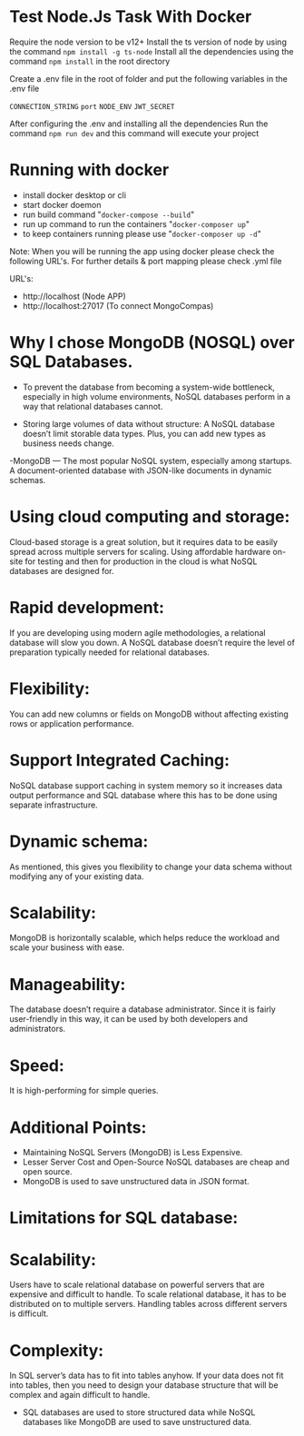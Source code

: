 # Test Node.Js Task With Docker

Require the node version to be v12+
Install the ts version of node by using the command `npm install -g ts-node`
Install all the dependencies using the command `npm install` in the root directory

Create a .env file in the root of folder and put the following variables in the .env file

`CONNECTION_STRING`
`port`
`NODE_ENV`
`JWT_SECRET`

After configuring the .env and installing all the dependencies 
Run the command `npm run dev` and this command will execute your project

# Running with docker
- install docker desktop or cli
- start docker doemon
- run build command "`docker-compose --build`"
- run up command to run the containers "`docker-composer up`"
- to keep containers running please use "`docker-composer up -d`"

Note: When you will be running the app using docker please check the following URL's. For further details & port mapping please check .yml file

URL's:
- http://localhost (Node APP)
- http://localhost:27017 (To connect MongoCompas)



# Why I chose MongoDB (NOSQL) over SQL Databases.

- To prevent the database from becoming a system-wide bottleneck, especially in high volume environments, NoSQL databases perform in a way that relational databases cannot.

- Storing large volumes of data without structure: A NoSQL database doesn’t limit storable data types. Plus, you can add new types as business needs change.

-MongoDB — The most popular NoSQL system, especially among startups. A document-oriented database with JSON-like documents in dynamic schemas.

# Using cloud computing and storage: 
Cloud-based storage is a great solution, but it requires data to be easily spread across multiple servers for scaling. Using affordable hardware on-site for testing and then for production in the cloud is what NoSQL databases are designed for.

# Rapid development: 
If you are developing using modern agile methodologies, a relational database will slow you down. A NoSQL database doesn’t require the level of preparation typically needed for relational databases.

# Flexibility: 
You can add new columns or fields on MongoDB without affecting existing rows or application performance.

# Support Integrated Caching: 
NoSQL database support caching in system memory so it increases data output performance and SQL database where this has to be done using separate infrastructure.

# Dynamic schema: 
As mentioned, this gives you flexibility to change your data schema without modifying any of your existing data.

# Scalability: 
MongoDB is horizontally scalable, which helps reduce the workload and scale your business with ease.

# Manageability: 
The database doesn’t require a database administrator. Since it is fairly user-friendly in this way, it can be used by both developers and administrators.

# Speed: 
It is high-performing for simple queries.

# Additional Points: 
- Maintaining NoSQL Servers (MongoDB) is Less Expensive.
- Lesser Server Cost and Open-Source NoSQL databases are cheap and open source.
- MongoDB is used to save unstructured data in JSON format.

# Limitations for SQL database:

# Scalability: 
Users have to scale relational database on powerful servers that are expensive and difficult to handle. To scale relational database, it has to be distributed on to multiple servers. Handling tables across different servers is difficult.

# Complexity: 
In SQL server’s data has to fit into tables anyhow. If your data does not fit into tables, then you need to design your database structure that will be complex and again difficult to handle.

- SQL databases are used to store structured data while NoSQL databases like MongoDB are used to save unstructured data.
